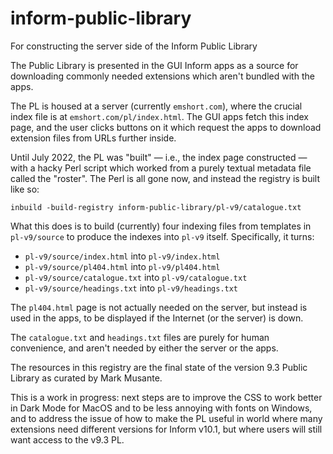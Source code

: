 # inform-public-library
For constructing the server side of the Inform Public Library

The Public Library is presented in the GUI Inform apps as a source for
downloading commonly needed extensions which aren't bundled with the apps.

The PL is housed at a server (currently `emshort.com`), where the crucial
index file is at `emshort.com/pl/index.html`. The GUI apps fetch this index
page, and the user clicks buttons on it which request the apps to download
extension files from URLs further inside.

Until July 2022, the PL was "built" — i.e., the index page constructed —
with a hacky Perl script which worked from a purely textual metadata file
called the "roster". The Perl is all gone now, and instead the registry
is built like so:
```
inbuild -build-registry inform-public-library/pl-v9/catalogue.txt
```
What this does is to build (currently) four indexing files from templates
in `pl-v9/source` to produce the indexes into `pl-v9` itself. Specifically,
it turns:

- `pl-v9/source/index.html` into `pl-v9/index.html`
- `pl-v9/source/pl404.html` into `pl-v9/pl404.html`
- `pl-v9/source/catalogue.txt` into `pl-v9/catalogue.txt`
- `pl-v9/source/headings.txt` into `pl-v9/headings.txt`

The `pl404.html` page is not actually needed on the server, but instead is
used in the apps, to be displayed if the Internet (or the server) is down.

The `catalogue.txt` and `headings.txt` files are purely for human convenience,
and aren't needed by either the server or the apps.

The resources in this registry are the final state of the version 9.3 Public
Library as curated by Mark Musante.

This is a work in progress: next steps are to improve the CSS to work better
in Dark Mode for MacOS and to be less annoying with fonts on Windows, and to
address the issue of how to make the PL useful in world where many extensions
need different versions for Inform v10.1, but where users will still want
access to the v9.3 PL.
